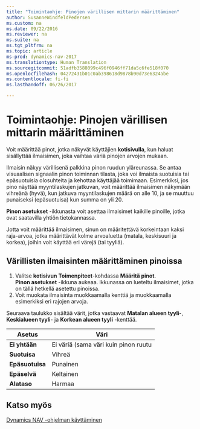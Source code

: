 ```yaml
---
title: "Toimintaohje: Pinojen värillisen mittarin määrittäminen"
author: SusanneWindfeldPedersen
ms.custom: na
ms.date: 09/22/2016
ms.reviewer: na
ms.suite: na
ms.tgt_pltfrm: na
ms.topic: article
ms-prod: dynamics-nav-2017
ms.translationtype: Human Translation
ms.sourcegitcommit: 51adfb3588099c496f0946ff71da5c6fe518f070
ms.openlocfilehash: 04272431b01c0ab398618d9878b90d73e6324abe
ms.contentlocale: fi-fi
ms.lasthandoff: 06/26/2017

---
```

    
# <a name="how-to-set-up-a-colored-indicator-on-cues"></a>Toimintaohje: Pinojen värillisen mittarin määrittäminen
Voit määrittää pinot, jotka näkyvät käyttäjien **kotisivulla**, kun haluat sisällyttää ilmaisimen, joka vaihtaa väriä pinojen arvojen mukaan. 

Ilmaisin näkyy värillisenä palkkina pinon ruudun yläreunassa. Se antaa visuaalisen signaalin pinon toiminnan tilasta, joka voi ilmaista suotuisia tai epäsuotuisia olosuhteita ja kehottaa käyttäjää toimimaan. Esimerkiksi, jos pino näyttää myyntilaskujen jatkuvan, voit määrittää ilmaisimen näkymään vihreänä (hyvä), kun jatkuva myyntilaskujen määrä on alle 10, ja se muuttuu punaiseksi (epäsuotuisa) kun summa on yli 20.

**Pinon asetukset** -ikkunasta voit asettaa ilmaisimet kaikille pinoille, jotka ovat saatavilla yhtiön tietokannassa.

Jotta voit määrittää ilmaisimen, sinun on määritettävä korkeintaan kaksi raja-arvoa, jotka määrittävät kolme arvoaluetta (matala, keskisuuri ja korkea), joihin voit käyttää eri värejä (tai tyyliä).

## <a name="to-set-up-colored-indicators-on-cues"></a>Värillisten ilmaisinten määrittäminen pinoissa
1. Valitse **kotisivun** **Toimenpiteet**-kohdassa **Määritä pinot**.  
**Pinon asetukset** -ikkuna aukeaa. Ikkunassa on lueteltu ilmaisimet, jotka on tällä hetkellä asetettu pinoissa.
2. Voit muokata ilmaisinta muokkaamalla kenttiä ja muokkaamalla esimerkiksi eri rajojen arvoja.  

Seuraava taulukko sisältää värit, jotka vastaavat **Matalan alueen tyyli**-, **Keskialueen tyyli**- ja **Korkean alueen tyyli** -kenttää.

|Asetus|Väri|
|------|-----|
|**Ei yhtään**|Ei väriä (sama väri kuin pinon ruutu|
|**Suotuisa**|Vihreä|
|**Epäsuotuisa**|Punainen|
|**Epäselvä**|Keltainen|
|**Alataso**|Harmaa|

## <a name="see-also"></a>Katso myös
[Dynamics NAV -ohjelman käyttäminen](ui-work-product.md)



